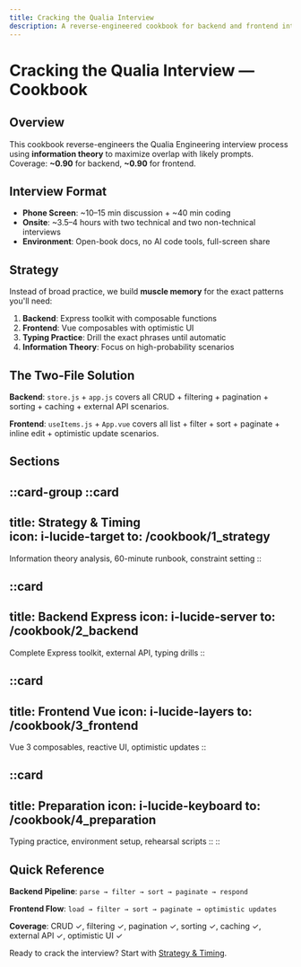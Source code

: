 ```yaml
---
title: Cracking the Qualia Interview
description: A reverse-engineered cookbook for backend and frontend interviews
---
```


# Cracking the Qualia Interview — Cookbook

## Overview

This cookbook reverse-engineers the Qualia Engineering interview process using **information theory** to maximize overlap with likely prompts. Coverage: **~0.90** for backend, **~0.90** for frontend.

## Interview Format

- **Phone Screen**: ~10–15 min discussion + ~40 min coding
- **Onsite**: ~3.5–4 hours with two technical and two non-technical interviews
- **Environment**: Open-book docs, no AI code tools, full-screen share

## Strategy

Instead of broad practice, we build **muscle memory** for the exact patterns you'll need:

1. **Backend**: Express toolkit with composable functions
2. **Frontend**: Vue composables with optimistic UI
3. **Typing Practice**: Drill the exact phrases until automatic
4. **Information Theory**: Focus on high-probability scenarios

## The Two-File Solution

**Backend**: `store.js` + `app.js` covers all CRUD + filtering + pagination + sorting + caching + external API scenarios.

**Frontend**: `useItems.js` + `App.vue` covers all list + filter + sort + paginate + inline edit + optimistic update scenarios.

## Sections

::card-group
  ::card
  ---
  title: Strategy & Timing  
  icon: i-lucide-target
  to: /cookbook/1_strategy
  ---
  Information theory analysis, 60-minute runbook, constraint setting
  ::

  ::card
  ---
  title: Backend Express
  icon: i-lucide-server
  to: /cookbook/2_backend
  ---
  Complete Express toolkit, external API, typing drills
  ::

  ::card
  ---
  title: Frontend Vue
  icon: i-lucide-layers
  to: /cookbook/3_frontend
  ---
  Vue 3 composables, reactive UI, optimistic updates
  ::

  ::card
  ---
  title: Preparation
  icon: i-lucide-keyboard
  to: /cookbook/4_preparation
  ---
  Typing practice, environment setup, rehearsal scripts
  ::
::

## Quick Reference

**Backend Pipeline**: `parse → filter → sort → paginate → respond`

**Frontend Flow**: `load → filter → sort → paginate → optimistic updates`

**Coverage**: CRUD ✓, filtering ✓, pagination ✓, sorting ✓, caching ✓, external API ✓, optimistic UI ✓

Ready to crack the interview? Start with [Strategy & Timing](/cookbook/1_strategy).
